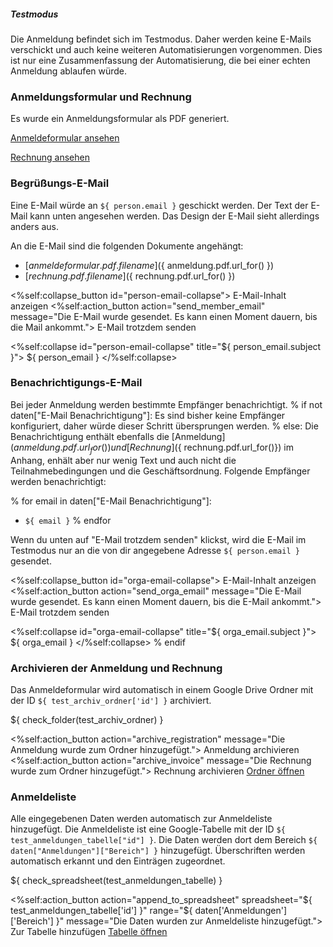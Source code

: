<div class="alert alert-info" role="alert">
  <h5 class="alert-heading">Testmodus</h5>

  Die Anmeldung befindet sich im Testmodus. Daher werden keine E-Mails
  verschickt und auch keine weiteren Automatisierungen vorgenommen. Dies ist nur
  eine Zusammenfassung der Automatisierung, die bei einer echten Anmeldung
  ablaufen würde.
</div>

### Anmeldungsformular und Rechnung

Es wurde ein Anmeldungsformular als PDF generiert.

<a href="${ anmeldung.pdf.url_for() }"
   target="_blank"
   class="btn btn-primary btn-sm">
    Anmeldeformular ansehen
</a>

<a href="${ rechnung.pdf.url_for() }"
   target="_blank"
   class="btn btn-primary btn-sm">
    Rechnung ansehen
</a>

### Begrüßungs-E-Mail
Eine E-Mail würde an `${ person.email }` geschickt werden.
Der Text der E-Mail kann unten angesehen werden. Das Design der
E-Mail sieht allerdings anders aus.

An die E-Mail sind die folgenden Dokumente angehängt:

- [${ anmeldeformular.pdf.filename }](${ anmeldung.pdf.url_for() })
- [${ rechnung.pdf.filename }](${ rechnung.pdf.url_for() })

<p>
  <%self:collapse_button id="person-email-collapse">
    E-Mail-Inhalt anzeigen
  </%self:collapse_button>
  <%self:action_button action="send_member_email"
                       message="Die E-Mail wurde gesendet. Es kann einen Moment dauern, bis die Mail ankommt.">
    E-Mail trotzdem senden
  </%self:action_button>
</p>

<%self:collapse id="person-email-collapse" title="${ person_email.subject }">
  ${ person_email }
</%self:collapse>

### Benachrichtigungs-E-Mail
Bei jeder Anmeldung werden bestimmte Empfänger benachrichtigt.
% if not daten["E-Mail Benachrichtigung"]:
Es sind bisher keine Empfänger konfiguriert, daher würde dieser Schritt
übersprungen werden.
% else:
Die Benachrichtigung enthält ebenfalls die
[Anmeldung](${ anmeldung.pdf.url_for() }) und [Rechnung](${ rechnung.pdf.url_for()})
im Anhang, enhält aber nur wenig Text und auch nicht die Teilnahmebedingungen und die Geschäftsordnung. Folgende Empfänger werden benachrichtigt:

% for email in daten["E-Mail Benachrichtigung"]:
  - `${ email }`
% endfor

Wenn du unten auf "E-Mail trotzdem senden" klickst, wird die E-Mail im Testmodus
nur an die von dir angegebene Adresse `${ person.email }` gesendet.

<p>
  <%self:collapse_button id="orga-email-collapse">
    E-Mail-Inhalt anzeigen
  </%self:collapse_button>
  <%self:action_button action="send_orga_email"
                       message="Die E-Mail wurde gesendet. Es kann einen Moment dauern, bis die E-Mail ankommt.">
    E-Mail trotzdem senden
  </%self:action_button>
</p>

<%self:collapse id="orga-email-collapse" title="${ orga_email.subject }">
  ${ orga_email }
</%self:collapse>
% endif

### Archivieren der Anmeldung und Rechnung
Das Anmeldeformular wird automatisch in einem Google Drive Ordner mit der ID
`${ test_archiv_ordner['id'] }` archiviert.

${ check_folder(test_archiv_ordner) }

<p>
  <%self:action_button action="archive_registration"
                       message="Die Anmeldung wurde zum Ordner hinzugefügt.">
    Anmeldung archivieren
  </%self:action_button>
  <%self:action_button action="archive_invoice"
                       message="Die Rechnung wurde zum Ordner hinzugefügt.">
    Rechnung archivieren
  </%self:action_button>
  <a class="btn btn-secondary btn-sm"
     target="_blank"
     href="https://drive.google.com/drive/u/0/folders/${ test_archiv_ordner['id'] }">Ordner öffnen</a>
</p>

### Anmeldeliste
Alle eingegebenen Daten werden automatisch zur Anmeldeliste hinzugefügt. Die
Anmeldeliste ist eine Google-Tabelle mit der ID
`${ test_anmeldungen_tabelle["id"] }`. Die Daten werden dort dem Bereich
`${ daten["Anmeldungen"]["Bereich"] }` hinzugefügt. Überschriften werden
automatisch erkannt und den Einträgen zugeordnet.

${ check_spreadsheet(test_anmeldungen_tabelle) }

<p>
  <%self:action_button action="append_to_spreadsheet"
                       spreadsheet="${ test_anmeldungen_tabelle['id'] }"
                       range="${ daten['Anmeldungen']['Bereich'] }"
                       message="Die Daten wurden zur Anmeldeliste hinzugefügt.">
    Zur Tabelle hinzufügen
  </%self:action_button>
  <a class="btn btn-secondary btn-sm"
     target="_blank"
     href="https://docs.google.com/spreadsheets/d/${ test_anmeldungen_tabelle['id'] }/edit#gid=daten['Anmeldungen']['Blatt-ID']">Tabelle öffnen</a>
</p>
